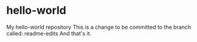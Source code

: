 # hello-world
My hello-world repository
This is a change to be committed to the branch called: readme-edits
And that's it.
